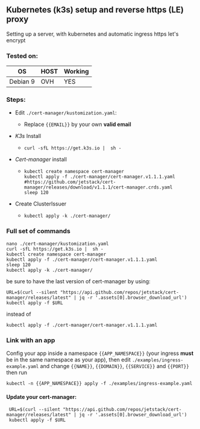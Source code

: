 ## Kubernetes (k3s) setup and reverse https (LE) proxy

Setting up a server, with kubernetes and automatic ingress https let's encrypt

### Tested on:

  |OS|HOST|Working|
  |-|-|-|
  |Debian 9|OVH|YES|

### Steps:

  * Edit `./cert-manager/kustomization.yaml`:
     * Replace `{{EMAIL}}` by your own **valid email**

  * *K3s* Install
     * ```
       curl -sfL https://get.k3s.io |  sh -
       ```

  * *Cert-manager* install
     * ```
       kubectl create namespace cert-manager
       kubectl apply -f ./cert-manager/cert-manager.v1.1.1.yaml
       #https://github.com/jetstack/cert-manager/releases/download/v1.1.1/cert-manager.crds.yaml
       sleep 120
       ```

  * Create ClusterIssuer
     * ```
       kubectl apply -k ./cert-manager/
       ```



### Full set of commands
  
  ```
  nano ./cert-manager/kustomization.yaml
  curl -sfL https://get.k3s.io |  sh -
  kubectl create namespace cert-manager
  kubectl apply -f ./cert-manager/cert-manager.v1.1.1.yaml
  sleep 120
  kubectl apply -k ./cert-manager/
  ```
  
  be sure to have the last version of cert-manager by using:
  ```
  URL=$(curl --silent "https://api.github.com/repos/jetstack/cert-manager/releases/latest" | jq -r '.assets[0].browser_download_url')
  kubectl apply -f $URL
  ```
  instead of
  ```
  kubectl apply -f ./cert-manager/cert-manager.v1.1.1.yaml
  ```

### Link with an app

Config your app inside a namespace `{{APP_NAMESPACE}}` (your ingress **must** be in the same namespace as your app), then edit `./examples/ingress-example.yaml` and change `{{NAME}}`, `{{DOMAIN}}`, `{{SERVICE}}` and `{{PORT}}` then run

```
kubectl -n {{APP_NAMESPACE}} apply -f ./examples/ingress-example.yaml
```

#### Update your cert-manager:
```
 URL=$(curl --silent "https://api.github.com/repos/jetstack/cert-manager/releases/latest" | jq -r '.assets[0].browser_download_url')
 kubectl apply -f $URL
```
